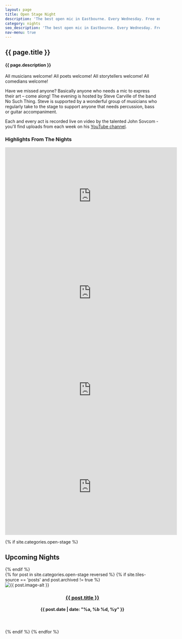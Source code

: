 ```yaml
---
layout: page
title: Open Stage Night
description: 'The best open mic in Eastbourne. Every Wednesday. Free entry and first act from 8pm. Doors open 5pm.'
category: nights
seo_description: 'The best open mic in Eastbourne. Every Wednesday. Free entry and first act from 8pm. Doors open 5pm.'
nav-menu: true
---
```


<!-- Main -->
<div id="main" class="alt">



<!-- Intro -->
<section id="intro" class="spotlights" style="margin-top:2em;">
	<div class="inner">
		<h1>{{ page.title }}</h1>
    <h4>{{ page.description }}</h4>
    <p>All musicians welcome! All poets welcome! All storytellers welcome! All comedians welcome!</p>
    <p>Have we missed anyone? Basically anyone who needs a mic to express their art – come along! The evening is hosted by Steve Carville of the band No Such Thing. Steve is supported by a wonderful group of musicians who regularly take to the stage to support anyone that needs percussion, bass or guitar accompaniment.</p>
    <p>Each and every act is recorded live on video by the talented John Sovcom - you'll find uploads from each week on his <a href="https://www.youtube.com/channel/UCm4h53G3SOpeEGazYPE4Keg">YouTube channel</a>.</p>
    <h3>Highlights From The Nights</h3>
    <div class="row 100% uniform" stlye="">
      <div class="6u 12u$(medium)">
        <iframe width="560" height="315" src="https://www.youtube.com/embed/OVBWsDXn3uI" frameborder="0" allow="accelerometer; autoplay; encrypted-media; gyroscope; picture-in-picture" allowfullscreen></iframe>
      </div>
      <div class="6u 12u$(medium)">
        <iframe width="560" height="315" src="https://www.youtube.com/embed/U0Q_6xPfvUg" frameborder="0" allow="accelerometer; autoplay; encrypted-media; gyroscope; picture-in-picture" allowfullscreen></iframe>
      </div>
    </div>
    <div class="row 100% uniform" stlye="">
      <div class="6u 12u$(medium)">
        <iframe width="560" height="315" src="https://www.youtube.com/embed/sXO6sZMwl28" frameborder="0" allow="accelerometer; autoplay; encrypted-media; gyroscope; picture-in-picture" allowfullscreen></iframe>
      </div>
      <div class="6u 12u$(medium)">
        <iframe width="560" height="315" src="https://www.youtube.com/embed/CmWAAmHfVrM" frameborder="0" allow="accelerometer; autoplay; encrypted-media; gyroscope; picture-in-picture" allowfullscreen></iframe>
      </div>
    </div>
	</div>
</section>

<!-- About -->	
{% if site.categories.open-stage %}
<div class="innersmall">
	<h2 style="text-transform: capitalize;">Upcoming Nights</h2>
</div>
{% endif %} 
<section id="two" class="tiles">
  {% for post in site.categories.open-stage reversed %}
  {% if site.tiles-source == 'posts' and post.archived != true %}
  <article>
    <span class="image">
      <img src="{{ post.image }}" alt="{{ post.image-alt }}" />
    </span>
    <header>
      <h3><a href="{{ post.url  | relative_url }}" class="link">{{ post.title }}</a></h3>
      <h4>{{ post.date | date: "%a, %b %d, %y" }}</h4>
    </header>
  </article>
  {% endif %}
  {% endfor %}
</section>
